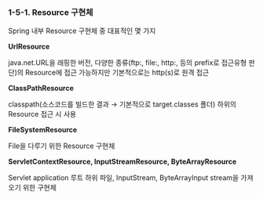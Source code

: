 ### 1-5-1. Resource 구현체

Spring 내부 Resource 구현체 중 대표적인 몇 가지

**UrlResource**

java.net.URL을 래핑한 버전, 다양한 종류(ftp:, file:, http:, 등의 prefix로 접근유형 판단)의 Resource에 접근 가능하지만 기본적으로는 http(s)로 원격 접근

**ClassPathResource**

classpath(소스코드를 빌드한 결과 → 기본적으로 target.classes 폴더) 하위의 Resource 접근 시 사용

**FileSystemResource**

File을 다루기 위한 Resource 구현체

**ServletContextResource, InputStreamResource, ByteArrayResource**

Servlet application 루트 하위 파일, InputStream, ByteArrayInput stream을 가져오기 위한 구현체